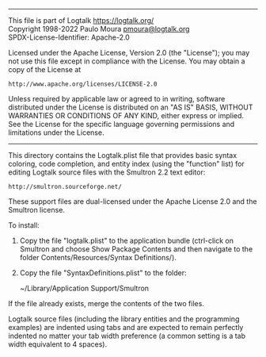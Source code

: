 ________________________________________________________________________

This file is part of Logtalk <https://logtalk.org/>  
Copyright 1998-2022 Paulo Moura <pmoura@logtalk.org>  
SPDX-License-Identifier: Apache-2.0

Licensed under the Apache License, Version 2.0 (the "License");
you may not use this file except in compliance with the License.
You may obtain a copy of the License at

    http://www.apache.org/licenses/LICENSE-2.0

Unless required by applicable law or agreed to in writing, software
distributed under the License is distributed on an "AS IS" BASIS,
WITHOUT WARRANTIES OR CONDITIONS OF ANY KIND, either express or implied.
See the License for the specific language governing permissions and
limitations under the License.
________________________________________________________________________


This directory contains the Logtalk.plist file that provides basic syntax 
coloring, code completion, and entity index (using the "function" list)
for editing Logtalk source files with the Smultron 2.2 text editor:

	http://smultron.sourceforge.net/

These support files are dual-licensed under the Apache License 2.0 and the
Smultron license.

To install:

1. Copy the file "logtalk.plist" to the application bundle (ctrl-click on 
Smultron and choose Show Package Contents and then navigate to the folder
Contents/Resources/Syntax Definitions/).

2. Copy the file "SyntaxDefinitions.plist" to the folder:

	~/Library/Application Support/Smultron

If the file already exists, merge the contents of the two files.

Logtalk source files (including the library entities and the programming
examples) are indented using tabs and are expected to remain perfectly 
indented no matter your tab width preference (a common setting is a tab
width equivalent to 4 spaces).
